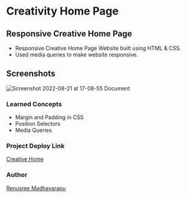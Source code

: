 # Creativity Home Page

## Responsive Creative Home Page
 - Responsive Creative Home Page  Website built using HTML & CSS.
 - Used media queries to make website responsive.

## Screenshots

 
![Screenshot 2022-08-21 at 17-08-55 Document](https://user-images.githubusercontent.com/110158807/185789141-e44f67ea-ff4d-42ae-af1d-3ec683655130.png)

 
 
 
 ### Learned Concepts
  - Margin and Padding in CSS
 - Position Selectors
  - Media Queries
  
  
  ### Project Deploy Link
  [Creative Home](https://creativehome.netlify.app/)
  
 
 ### Author
 [Renusree Madhavarapu](https://github.com/RenusreeMadhavarapu)

